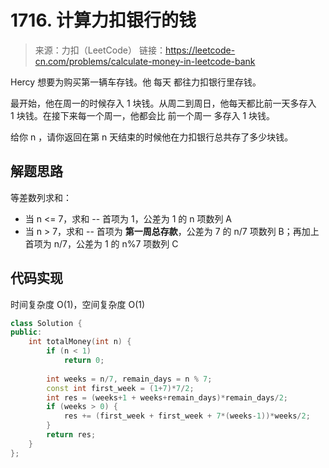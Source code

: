 # 1716. 计算力扣银行的钱
> 来源：力扣（LeetCode）
链接：https://leetcode-cn.com/problems/calculate-money-in-leetcode-bank

Hercy 想要为购买第一辆车存钱。他 每天 都往力扣银行里存钱。

最开始，他在周一的时候存入 1 块钱。从周二到周日，他每天都比前一天多存入 1 块钱。在接下来每一个周一，他都会比 前一个周一 多存入 1 块钱。

给你 n ，请你返回在第 n 天结束的时候他在力扣银行总共存了多少块钱。

## 解题思路
等差数列求和：
- 当 n <= 7，求和 -- 首项为 1，公差为 1 的 n 项数列 A
- 当 n > 7，求和 -- 首项为 **第一周总存款**，公差为 7 的 n/7 项数列 B；再加上首项为 n/7，公差为 1 的 n%7 项数列 C

## 代码实现
时间复杂度 O(1)，空间复杂度 O(1)
```cpp
class Solution {
public:
    int totalMoney(int n) {
        if (n < 1)
            return 0;
        
        int weeks = n/7, remain_days = n % 7;
        const int first_week = (1+7)*7/2;
        int res = (weeks+1 + weeks+remain_days)*remain_days/2;
        if (weeks > 0) {
            res += (first_week + first_week + 7*(weeks-1))*weeks/2;
        }
        return res;
    }
};
```


